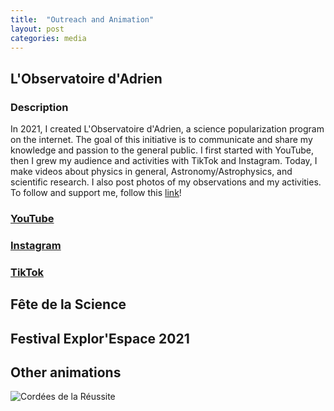 ```yaml
---
title:  "Outreach and Animation"
layout: post
categories: media
---
```


## L'Observatoire d'Adrien

### Description

In 2021, I created L'Observatoire d'Adrien, a science popularization program on the internet. 
The goal of this initiative is to communicate and share my knowledge and passion to the general public. 
I first started with YouTube, then I grew my audience and activities with TikTok and Instagram. 
Today, I make videos about physics in general, Astronomy/Astrophysics, and scientific research.
I also post photos of my observations and my activities.
To follow and support me, follow this [link](https://linktr.ee/lobservatoiredadrien)!

### [YouTube](https://www.youtube.com/@lobservatoiredadrien)



### [Instagram](https://www.instagram.com/lobservatoire_dadrien/)



### [TikTok](https://www.tiktok.com/@observatoire_dadrien)



## Fête de la Science



## Festival Explor'Espace 2021



## Other animations

![Cordées de la Réussite](adnothing.github.io/images/cordees.jpg)
